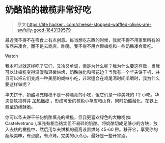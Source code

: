 # 奶酪馅的橄榄非常好吃

> 原文:[https://life hacker . com/cheese-stopped-waffled-olives-are-awfully-good-1843139579](https://lifehacker.com/cheese-stuffed-waffled-olives-are-awfully-good-1843139579)

最近我不得不在零食上有点创意。每当想吃东西的时候，我就不得不用家里所有的东西来凑合，而不是去商店。昨晚，我不得不用六颗橄榄和一些奶酪凑合着吃。

Watch

我本可以就这样吃了它们，又冷又单调，但是为什么呢？我为什么要这样做，当我可以让橄榄变得温暖和轻微烘烤，奶酪融化和带花边？当我有一个华夫饼干机，并且可以把它们变成一种美丽的咸味小吃，非常适合在鸡尾酒时间咀嚼时，我为什么要这样做呢？

华夫饼干、奶酪填充橄榄不是一种漂亮的小吃，但它们是一种美味的 T2 小吃。华夫饼铁捣碎并 [加热橄榄](https://skillet.lifehacker.com/your-guests-deserve-warm-olives-1841811009) ，形成可爱的棕色小草皮和山脊，同时奶酪融化，在铁上煎至边缘酥脆。

你可以华夫饼干任何奶酪填充的橄榄，但我更喜欢绿色的大橄榄(如 Castelvetrano ),填充有相当结实但不易碎的奶酪。将奶酪切成足够小的方块，放入去核的橄榄中，然后用华夫饼机的最高设置烘烤 45-60 秒。移开它，享受你的超级美味，有点脆，有点烤，完美的小点心，最好是一些开胃酒。